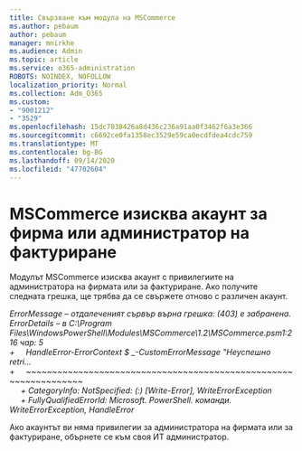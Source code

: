 ```yaml
---
title: Свързване към модула на MSCommerce
ms.author: pebaum
author: pebaum
manager: mnirkhe
ms.audience: Admin
ms.topic: article
ms.service: o365-administration
ROBOTS: NOINDEX, NOFOLLOW
localization_priority: Normal
ms.collection: Adm_O365
ms.custom:
- "9001212"
- "3529"
ms.openlocfilehash: 15dc7038426a8d436c236a91aa0f3462f6a3e366
ms.sourcegitcommit: c6692ce0fa1358ec3529e59ca0ecdfdea4cdc759
ms.translationtype: MT
ms.contentlocale: bg-BG
ms.lasthandoff: 09/14/2020
ms.locfileid: "47702604"
---
```

# <a name="mscommerce-requires-a-company-or-billing-administrator-account"></a>MSCommerce изисква акаунт за фирма или администратор на фактуриране

Модулът MSCommerce изисква акаунт с привилегиите на администратора на фирмата или за фактуриране. Ако получите следната грешка, ще трябва да се свържете отново с различен акаунт.

*ErrorMessage – отдалеченият сървър върна грешка: (403) е забранена. ErrorDetails – в C:\Program Files\WindowsPowerShell\Modules\MSCommerce\1.2\MSCommerce.psm1:216 чар: 5*<br>
*+&nbsp;&nbsp;&nbsp;&nbsp;&nbsp;HandleError-ErrorContext $ _-CustomErrorMessage "Неуспешно retri...*<br>
\+&nbsp;&nbsp;&nbsp;&nbsp;&nbsp;~~~~~~~~~~~~~~~~~~~~~~~~~~~~~~~~~~~~~~~~~~~~~~~~~~~~~~~~~~~~~~~~~<br>
&nbsp;&nbsp;&nbsp;&nbsp;&nbsp;*+ CategoryInfo: NotSpecified: (:) [Write-Error], WriteErrorException*<br>
&nbsp;&nbsp;&nbsp;&nbsp;&nbsp;*+ FullyQualifiedErrorId: Microsoft. PowerShell. команди. WriteErrorException, HandleError*

Ако акаунтът ви няма привилегии за администратора на фирмата или за фактуриране, обърнете се към своя ИТ администратор.
